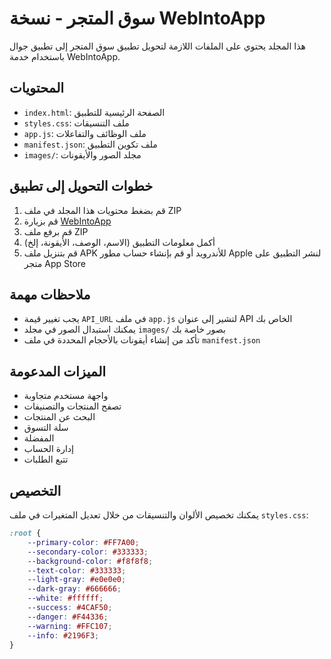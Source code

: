 # سوق المتجر - نسخة WebIntoApp

هذا المجلد يحتوي على الملفات اللازمة لتحويل تطبيق سوق المتجر إلى تطبيق جوال باستخدام خدمة WebIntoApp.

## المحتويات

- `index.html`: الصفحة الرئيسية للتطبيق
- `styles.css`: ملف التنسيقات
- `app.js`: ملف الوظائف والتفاعلات
- `manifest.json`: ملف تكوين التطبيق
- `images/`: مجلد الصور والأيقونات

## خطوات التحويل إلى تطبيق

1. قم بضغط محتويات هذا المجلد في ملف ZIP
2. قم بزيارة [WebIntoApp](https://www.webintoapp.com/app-maker)
3. قم برفع ملف ZIP
4. أكمل معلومات التطبيق (الاسم، الوصف، الأيقونة، إلخ)
5. قم بتنزيل ملف APK للأندرويد أو قم بإنشاء حساب مطور Apple لنشر التطبيق على متجر App Store

## ملاحظات مهمة

- يجب تغيير قيمة `API_URL` في ملف `app.js` لتشير إلى عنوان API الخاص بك
- يمكنك استبدال الصور في مجلد `images/` بصور خاصة بك
- تأكد من إنشاء أيقونات بالأحجام المحددة في ملف `manifest.json`

## الميزات المدعومة

- واجهة مستخدم متجاوبة
- تصفح المنتجات والتصنيفات
- البحث عن المنتجات
- سلة التسوق
- المفضلة
- إدارة الحساب
- تتبع الطلبات

## التخصيص

يمكنك تخصيص الألوان والتنسيقات من خلال تعديل المتغيرات في ملف `styles.css`:

```css
:root {
    --primary-color: #FF7A00;
    --secondary-color: #333333;
    --background-color: #f8f8f8;
    --text-color: #333333;
    --light-gray: #e0e0e0;
    --dark-gray: #666666;
    --white: #ffffff;
    --success: #4CAF50;
    --danger: #F44336;
    --warning: #FFC107;
    --info: #2196F3;
}
```
